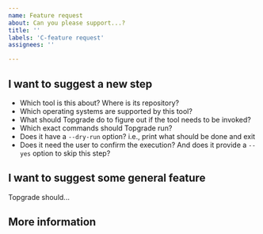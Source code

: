 ```yaml
---
name: Feature request
about: Can you please support...?
title: ''
labels: 'C-feature request'
assignees: ''

---
```


## I want to suggest a new step

* Which tool is this about? Where is its repository?
* Which operating systems are supported by this tool?
* What should Topgrade do to figure out if the tool needs to be invoked?
* Which exact commands should Topgrade run?
* Does it have a `--dry-run` option? i.e., print what should be done and exit
* Does it need the user to confirm the execution? And does it provide a `--yes`
  option to skip this step?

## I want to suggest some general feature

Topgrade should...

## More information

<!-- Assuming that someone else implements the feature,
please state if you know how to test it from a side branch of Topgrade. -->
